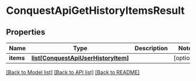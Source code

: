 # ConquestApiGetHistoryItemsResult

## Properties
Name | Type | Description | Notes
------------ | ------------- | ------------- | -------------
**items** | [**list[ConquestApiUserHistoryItem]**](ConquestApiUserHistoryItem.md) |  | [optional] 

[[Back to Model list]](../README.md#documentation-for-models) [[Back to API list]](../README.md#documentation-for-api-endpoints) [[Back to README]](../README.md)


